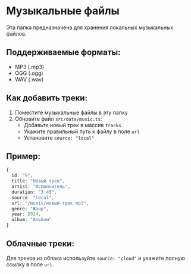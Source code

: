 # Музыкальные файлы

Эта папка предназначена для хранения локальных музыкальных файлов.

## Поддерживаемые форматы:
- MP3 (.mp3)
- OGG (.ogg)
- WAV (.wav)

## Как добавить треки:

1. Поместите музыкальные файлы в эту папку
2. Обновите файл `src/data/music.ts`:
   - Добавьте новый трек в массив `tracks`
   - Укажите правильный путь к файлу в поле `url`
   - Установите `source: "local"`

## Пример:
```typescript
{
  id: "9",
  title: "Новый трек",
  artist: "Исполнитель",
  duration: "3:45",
  source: "local",
  url: "/music/новый-трек.mp3",
  genre: "Жанр",
  year: 2024,
  album: "Альбом"
}
```

## Облачные треки:
Для треков из облака используйте `source: "cloud"` и укажите полную ссылку в поле `url`.
